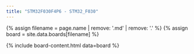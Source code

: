 ```yaml
---
title: "STM32F030F4P6 - STM32_F030"
---
```


{% assign filename = page.name | remove: '.md' | remove: '.' %}
{% assign board = site.data.boards[filename] %}

{% include board-content.html data=board %}
